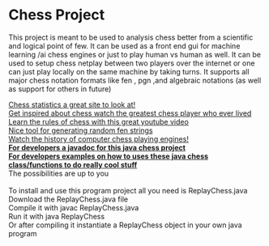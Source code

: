 # Chess Project
<p>This project is meant to be used to analysis chess better from a scientific and logical point of few. 
It can be used as a front end gui for machine learning /ai chess engines or just to play human vs human as well.
It can be used to setup chess netplay between two players over the internet or one can just play locally on the same machine by taking turns.
It supports all major chess notation formats like fen , pgn ,and algebraic notations (as well as support for others in future)
</p>
<a href="https://wismuth.com/chess/statistics-games.html">Chess statistics a great site to look at!</a>
<br>
<a href="https://www.imdb.com/video/vi1655243033?playlistId=tt0379296">Get inspired about chess watch the greatest chess player who ever lived</a>
<br>
<a href="https://www.youtube.com/watch?v=SM2fcenx7KU">Learn the rules of chess with this great youtube video</a>
<br>
<a href="http://bernd.bplaced.net/fengenerator/fengenerator.html">Nice tool for generating random fen strings</a>
<br>
<a href="https://www.youtube.com/watch?v=wljgxS7tZVE">Watch the history of computer chess playing engines!</a>
<br>
<B><a href="https://nate-fidalgo.github.io/chess/">For developers a javadoc for this java chess project </a></B>
<br>
<B><a href="https://github.com/nate-fidalgo/chess/wiki">For developers examples on how to uses these java chess class/functions to do really cool stuff</a></B>
<br>
The possibilities are up to you
<br>
<br>
To install and use this program project all you need is ReplayChess.java 
<br>
Download the ReplayChess.java file
<br>
Compile it with javac ReplayChess.java
<br>
Run it with java ReplayChess
<br>
Or after compiling it instantiate a ReplayChess object in your own java program 
